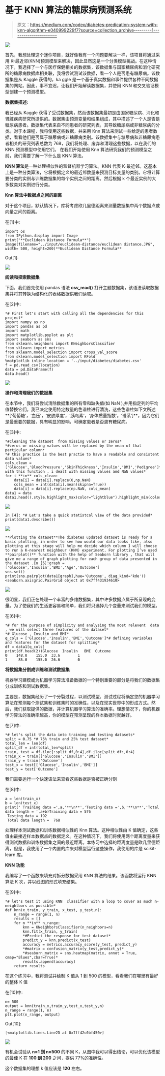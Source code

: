 # 基于 KNN 算法的糖尿病预测系统

> 原文：<https://medium.com/codex/diabetes-predication-system-with-knn-algorithm-e040999229f7?source=collection_archive---------1----------------------->

![](img/d73f22eae26bf655a2b81494ca655aae.png)

首先，我想处理这个迷你项目，就好像我有一个问题要解决一样，该项目将通过采用 K-最近邻(KNN)预测模型来解决，因此显然这是一个分类模型挑战。在这种情况下，我选择了一个与医疗保健相关的数据集，该数据集与国家糖尿病和消化研究所的糖尿病数据库相关联，我将尝试测试该数据，看一个人是否患有糖尿病。该数据集是从 Kaggle 获得的，ka ggle 是一个基于真实数据和事件提供各种不同数据集的网站。因此，事不宜迟，让我们开始解读数据集，并使用 KNN 和交叉验证模型创建一个预测模型。

**数据集描述:**

我已经从 Kaggle 获得了受试数据集，然而该数据集最初是由国家糖尿病、消化和肾脏疾病研究所提供的。数据集由预测变量和结果组成，其中描述了一个人是否是糖尿病患者。数据集代表来自不同患者的研究列表，其导致糖尿病或非糖尿病的分类。对于本课程，我将使用这些数据，并采用 Knn 算法来测试一些给定的患者数据，看看他们是否属于糖尿病或非糖尿病类别。该数据集中与糖尿病和非糖尿病患者相关的研究列表总数为 768，我们将处理、废弃和清理这些数据，以在我们的 KNN 预测模型中使用它们。
在我们开始使用 Knn 算法研究我们的预测模型之前，我们需要了解一下什么是 KNN 算法。

**KNN 算法**是一种处理相似性的监督机器学习算法。KNN 代表 K-最近邻。这基本上是一种分类算法，它将根据定义的最近邻数量来预测目标变量的类别。它将计算要分类的实例与训练数据集的每个实例之间的距离，然后根据 k 个最近实例的大多数类对实例进行分类。

**Knn 算法中数据点之间的距离**

对于这个项目，默认情况下，库将考虑欧几里德距离来测量数据集中两个数据点或向量之间的距离。

在[1]中:

```
import os
from IPython.display import Image
print("**Euclidean Distance Formula**")
Image(filename="../input/euclidean-distance/euclidean distance.JPG", width= 500, height=200)**Euclidean Distance Formula**
```

Out[1]:

![](img/c8562428e60e47d337f969483b239e0f.png)

**阅读和探索数据集**

下面，我们首先使用 pandas 语法 **csv_read()** 打开主题数据集，该语法读取数据集并将其转换为结构化的表格数据供我们读取。

在[2]中:

```
*# First let's start with calling all the dependencies for this project* 
import numpy as np 
import pandas as pd
import math
import matplotlib.pyplot as plt
import seaborn as sns 
from sklearn.neighbors import KNeighborsClassifier
from sklearn import metrics
from sklearn.model_selection import cross_val_score
from sklearn.model_selection import KFold
%matplotlib inline location = '../input/diabetes/diabetes.csv'
f = pd.read_csv(location)
data = pd.DataFrame(f)
data.head()
```

![](img/f15729bcb611b17941f59bd934b5f7fb.png)

**操作和清理我们的数据集**

在本节中，我们将尝试清除数据集的所有零和缺失值(如 NaN ),并用指定列的平均值替换它们。我已决定使用特定数量的色谱柱进行清洗，这些色谱柱如下文所述**[‘葡萄糖’，‘血压’，‘皮肤厚度’，‘胰岛素’，‘身体质量指数’，‘谱系’]**，因为它们是最重要的数据，具有明显的影响，可确定患者是否患有糖尿病。

在[3]中:

```
*#cleaning the dataset  from missing values or zeros*
*#zeros or missing values will be replaced by the mean of that particular column*
*# this practice is the best practie to have a readable and consistent data values*
cols_clean = ['Glucose','BloodPressure','SkinThickness','Insulin','BMI','Pedigree']*# with this function , i dealt with missing values and NaN values* 
for i **in** cols_clean:
    data[i] = data[i].replace(0,np.NaN)
    cols_mean = int(data[i].mean(skipna=True))
    data[i] = data[i].replace(np.NaN, cols_mean)
data1 = data
data1.head().style.highlight_max(color="lightblue").highlight_min(color="red")
```

![](img/f036a79aa0efcccbf8a83b6a59b9dbb5.png)

```
In [4]: *# Let's take a quick statistcal view of the data provided*
print(data1.describe())
```

![](img/618c144e3ef3265e527f6f49b973772b.png)

```
**Plotting the dataset**The diabetes updated dataset is ready for a basic plotting, in order to see how would our data looks like, also plotting at this stage will help me decide which column I will choose to run a K-nearest neighbour (KNN) experiment. For plotting I’ve used **pairplot()** function with the help of Seaborn library , that will give me a range of graph plotting for each group of data presented in the dataset .In [5]:graph = ['Glucose','Insulin','BMI','Age','Outcome']
sns.set()
print(sns.pairplot(data1[graph],hue='Outcome', diag_kind='kde'))<seaborn.axisgrid.PairGrid object at 0x7ff431934610>
```

![](img/e5ab9306680f05d210356b1981eb5e8f.png)

很明显，我们正在处理一个丰富的多维数据集，其中许多数据点属于所呈现的变量。为了使我们的生活更容易和简单，我们将只选择几个变量来测试我们的模型。

在[6]中:

```
*# for the purpose of simplicity and analysing the most relevent  data , we will select three features of the dataset*
*# Glucose , Insulin and BMI*
q_cols = ['Glucose','Insulin','BMI','Outcome']*# defining variables and features for the dataset for splitting* 
df = data1[q_cols]
print(df.head(2))Glucose  Insulin   BMI  Outcome
0    148.0    155.0  33.6        1
1     85.0    155.0  26.6        0
```

**将数据集分割成训练和测试数据集**

机器学习建模或为机器学习算法准备数据的一个特别重要的部分是将我们的数据集分成训练和测试数据集。

主要是，数据集经历了一个分裂过程，以测试模型，测试过程将确定您的机器学习算法在预测每个测试集和训练集时的准确性，以及在现实世界中的形成方式。然后，我们获取提供的数据，并计算机器学习算法的准确率。理想情况下，你的机器学习算法的准确率越高，你的模型在预测呈现的样本数据时就越好。

在[7]中:

```
*# let's split the data into training and testing datasets*
split = 0.75 *# 75% train and 25% test dataset*
total_len = len(df)
split_df = int(total_len*split)
train, test = df.iloc[:split_df,0:4],df.iloc[split_df:,0:4] 
train_x = train[['Glucose','Insulin','BMI']]
train_y = train['Outcome']
test_x = test[['Glucose','Insulin','BMI']]
test_y = test['Outcome']
```

我们需要运行一个快速语法来查看这些数据是否被正确分割

在[8]中:

```
a = len(train_x) 
b = len(test_x)
print(' Training data =',a,'**\n**','Testing data =',b,'**\n**','Total data length = ',a+b)Training data = 576 
 Testing data = 192 
 Total data length =  768
```

处理样本测试数据和训练数据相似性的 Knn 算法。这种相似性由 K 值确定，这些值由最接近样本数据点的数据定义。在这种情况下，我们将使用两个距离度量来获得测试数据和训练数据集之间的最近距离。本练习中选择的距离度量是欧几里德距离，但是，我使用了一个内置的库来对模型运行这些操作，我使用的库是 scikit-learn 库。

**KNN 功能**

我编写了一个函数来填充对拆分数据采用 KNN 算法的结果。该函数将运行 KNN 算法 K 次，并以线图的形式填充结果。

在[9]中:

```
*# let's test it using KNN  classifier with a loop to cover as much n-neightbors as possible* 
def knn(x_train, y_train, x_test, y_test,n):
    n_range = range(1, n)
    results = []
    for n **in** n_range:
        knn = KNeighborsClassifier(n_neighbors=n)
        knn.fit(x_train, y_train)
        *#Predict the response for test dataset*
        predict_y = knn.predict(x_test)
        accuracy = metrics.accuracy_score(y_test, predict_y)
        *#matrix = confusion_matrix(y_test,predict_y)*
        *#seaborn_matrix = sns.heatmap(matrix, annot = True, cmap="Blues",cbar=True)*
        results.append(accuracy)
    return results
```

在这个练习中，我将测试并绘制 K 值从 1 到 500 的模型，看看我们在哪里有最好的整体 K 值

在[10]中:

```
n= 500
output = knn(train_x,train_y,test_x,test_y,n)
n_range = range(1, n)
plt.plot(n_range, output)
```

Out[10]:

```
[<matplotlib.lines.Line2D at 0x7ff42c0bf450>]
```

![](img/ac38a33627ccb4a46df92df0eb101c20.png)

有机会试验从 **n=1 到 n=500** 的不同 K，从图中我可以得出结论，可以优化该模型的最佳 K 在 **100 到 200** 之间，提供 77%的准确性。

这个数据集的理想 k 值应该是 **120** 左右。